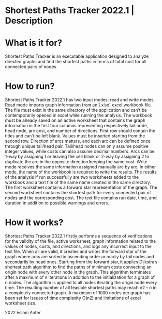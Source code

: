 # Shortest Paths Tracker 2022.1 | Description	 

# What is it for? 

Shortest Paths Tracker is an executable application designed to analyze directed graphs and find the shortest paths in terms of total cost for all connected pairs of nodes. 

# How to run? 

Shortest Paths Tracker 2022.1 has two input modes: read and write modes. Read mode imports graph information from an [.xlsx] excel workbook file. The file must exist in the same directory of the application and can’t be contemporarily opened in excel while running the analysis. The workbook must be already saved on an active worksheet that contains the graph information in the first four columns representing respectively tail node, head node, arc cost, and number of directions. First row should contain the titles and can’t be left blank. Values must be inserted starting from the second row. Direction of arcs matters, and each arc can be defined once through unique tail/head pair. Tail/head nodes can only assume positive integer values, while costs can also assume decimal numbers. Arcs can be 1-way by assigning 1 or leaving the cell blank or 2-way by assigning 2 to duplicate the arc in the opposite direction keeping the same cost. Write mode receives the same information assigned manually arc by arc. In either mode, the name of the workbook is required to write the results. The results of the analysis if run successfully are two worksheets added to the workbook and a text file of the same name created in the same directory. The first worksheet contains a forward star representation of the graph. The second worksheet contains the shortest path for every connected pair of nodes and the corresponding cost. The text file contains run date, time, and duration in addition to possible warnings and errors. 

# How it works? 

Shortest Paths Tracker 2022.1 firstly performs a sequence of verifications for the validity of the file, active worksheet, graph information related to the values of nodes, costs, and directions, and logs any incorrect input to the text file. When all are valid, it creates and writes the forward star of the graph where arcs are sorted in ascending order primarily by tail nodes and secondarily by head ones. Starting from the forward star, it applies Dijkstra’s shortest path algorithm to find the paths of minimum costs connecting an origin node with every other node in the graph. This algorithm terminates after a maximum of n iterations in addition to the initialization for a graph of n nodes. The algorithm is applied to all nodes iterating the origin node every time. The resulting number of all feasible shortest paths may reach n2 – n in a completely connected graph. A maximum of 1000 nodes per graph has been set for issues of time complexity O(n2) and limitations of excel worksheet size. 

2022 Eslam Anter
